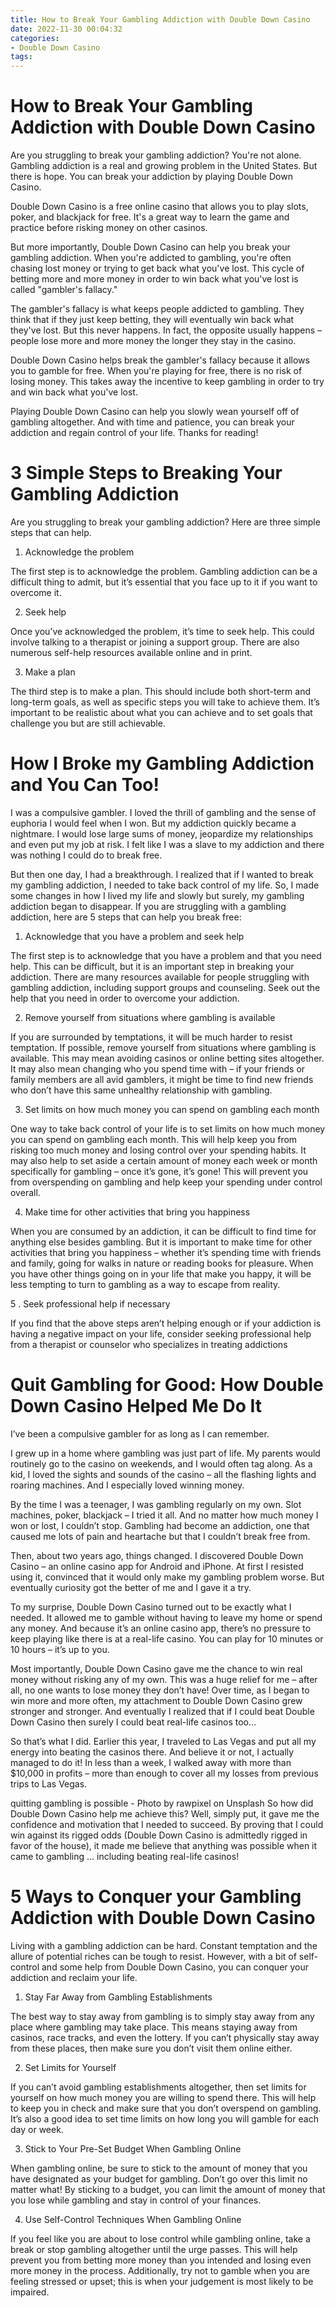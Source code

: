 ```yaml
---
title: How to Break Your Gambling Addiction with Double Down Casino
date: 2022-11-30 00:04:32
categories:
- Double Down Casino
tags:
---
```



#  How to Break Your Gambling Addiction with Double Down Casino

Are you struggling to break your gambling addiction? You're not alone. Gambling addiction is a real and growing problem in the United States. But there is hope. You can break your addiction by playing Double Down Casino.

Double Down Casino is a free online casino that allows you to play slots, poker, and blackjack for free. It's a great way to learn the game and practice before risking money on other casinos.

But more importantly, Double Down Casino can help you break your gambling addiction. When you're addicted to gambling, you're often chasing lost money or trying to get back what you've lost. This cycle of betting more and more money in order to win back what you've lost is called "gambler's fallacy."

The gambler's fallacy is what keeps people addicted to gambling. They think that if they just keep betting, they will eventually win back what they've lost. But this never happens. In fact, the opposite usually happens – people lose more and more money the longer they stay in the casino.

Double Down Casino helps break the gambler's fallacy because it allows you to gamble for free. When you're playing for free, there is no risk of losing money. This takes away the incentive to keep gambling in order to try and win back what you've lost.

Playing Double Down Casino can help you slowly wean yourself off of gambling altogether. And with time and patience, you can break your addiction and regain control of your life. Thanks for reading!

#  3 Simple Steps to Breaking Your Gambling Addiction

Are you struggling to break your gambling addiction? Here are three simple steps that can help.

1. Acknowledge the problem

The first step is to acknowledge the problem. Gambling addiction can be a difficult thing to admit, but it’s essential that you face up to it if you want to overcome it.

2. Seek help

Once you’ve acknowledged the problem, it’s time to seek help. This could involve talking to a therapist or joining a support group. There are also numerous self-help resources available online and in print.

3. Make a plan

The third step is to make a plan. This should include both short-term and long-term goals, as well as specific steps you will take to achieve them. It’s important to be realistic about what you can achieve and to set goals that challenge you but are still achievable.

#  How I Broke my Gambling Addiction and You Can Too! 

I was a compulsive gambler. I loved the thrill of gambling and the sense of euphoria I would feel when I won. But my addiction quickly became a nightmare. I would lose large sums of money, jeopardize my relationships and even put my job at risk. I felt like I was a slave to my addiction and there was nothing I could do to break free.

But then one day, I had a breakthrough. I realized that if I wanted to break my gambling addiction, I needed to take back control of my life. So, I made some changes in how I lived my life and slowly but surely, my gambling addiction began to disappear. If you are struggling with a gambling addiction, here are 5 steps that can help you break free:

1. Acknowledge that you have a problem and seek help

The first step is to acknowledge that you have a problem and that you need help. This can be difficult, but it is an important step in breaking your addiction. There are many resources available for people struggling with gambling addiction, including support groups and counseling. Seek out the help that you need in order to overcome your addiction.

2. Remove yourself from situations where gambling is available

If you are surrounded by temptations, it will be much harder to resist temptation. If possible, remove yourself from situations where gambling is available. This may mean avoiding casinos or online betting sites altogether. It may also mean changing who you spend time with – if your friends or family members are all avid gamblers, it might be time to find new friends who don’t have this same unhealthy relationship with gambling.

3. Set limits on how much money you can spend on gambling each month

One way to take back control of your life is to set limits on how much money you can spend on gambling each month. This will help keep you from risking too much money and losing control over your spending habits. It may also help to set aside a certain amount of money each week or month specifically for gambling – once it’s gone, it’s gone! This will prevent you from overspending on gambling and help keep your spending under control overall.

4. Make time for other activities that bring you happiness

When you are consumed by an addiction, it can be difficult to find time for anything else besides gambling. But it is important to make time for other activities that bring you happiness – whether it’s spending time with friends and family, going for walks in nature or reading books for pleasure. When you have other things going on in your life that make you happy, it will be less tempting to turn to gambling as a way to escape from reality.

5 . Seek professional help if necessary

If you find that the above steps aren’t helping enough or if your addiction is having a negative impact on your life, consider seeking professional help from a therapist or counselor who specializes in treating addictions

#  Quit Gambling for Good: How Double Down Casino Helped Me Do It

I’ve been a compulsive gambler for as long as I can remember.

I grew up in a home where gambling was just part of life. My parents would routinely go to the casino on weekends, and I would often tag along. As a kid, I loved the sights and sounds of the casino – all the flashing lights and roaring machines. And I especially loved winning money.

By the time I was a teenager, I was gambling regularly on my own. Slot machines, poker, blackjack – I tried it all. And no matter how much money I won or lost, I couldn’t stop. Gambling had become an addiction, one that caused me lots of pain and heartache but that I couldn’t break free from.

Then, about two years ago, things changed. I discovered Double Down Casino – an online casino app for Android and iPhone. At first I resisted using it, convinced that it would only make my gambling problem worse. But eventually curiosity got the better of me and I gave it a try.

To my surprise, Double Down Casino turned out to be exactly what I needed. It allowed me to gamble without having to leave my home or spend any money. And because it’s an online casino app, there’s no pressure to keep playing like there is at a real-life casino. You can play for 10 minutes or 10 hours – it’s up to you.

Most importantly, Double Down Casino gave me the chance to win real money without risking any of my own. This was a huge relief for me – after all, no one wants to lose money they don’t have! Over time, as I began to win more and more often, my attachment to Double Down Casino grew stronger and stronger. And eventually I realized that if I could beat Double Down Casino then surely I could beat real-life casinos too…

So that’s what I did. Earlier this year, I traveled to Las Vegas and put all my energy into beating the casinos there. And believe it or not, I actually managed to do it! In less than a week, I walked away with more than $10,000 in profits – more than enough to cover all my losses from previous trips to Las Vegas.

 quitting gambling is possible - Photo by rawpixel on Unsplash
So how did Double Down Casino help me achieve this? Well, simply put, it gave me the confidence and motivation that I needed to succeed. By proving that I could win against its rigged odds (Double Down Casino is admittedly rigged in favor of the house), it made me believe that anything was possible when it came to gambling … including beating real-life casinos!

#  5 Ways to Conquer your Gambling Addiction with Double Down Casino

Living with a gambling addiction can be hard. Constant temptation and the allure of potential riches can be tough to resist. However, with a bit of self-control and some help from Double Down Casino, you can conquer your addiction and reclaim your life.

1. Stay Far Away from Gambling Establishments

The best way to stay away from gambling is to simply stay away from any place where gambling may take place. This means staying away from casinos, race tracks, and even the lottery. If you can’t physically stay away from these places, then make sure you don’t visit them online either.

2. Set Limits for Yourself

If you can’t avoid gambling establishments altogether, then set limits for yourself on how much money you are willing to spend there. This will help to keep you in check and make sure that you don’t overspend on gambling. It’s also a good idea to set time limits on how long you will gamble for each day or week.

3. Stick to Your Pre-Set Budget When Gambling Online

When gambling online, be sure to stick to the amount of money that you have designated as your budget for gambling. Don’t go over this limit no matter what! By sticking to a budget, you can limit the amount of money that you lose while gambling and stay in control of your finances.

4. Use Self-Control Techniques When Gambling Online

If you feel like you are about to lose control while gambling online, take a break or stop gambling altogether until the urge passes. This will help prevent you from betting more money than you intended and losing even more money in the process. Additionally, try not to gamble when you are feeling stressed or upset; this is when your judgement is most likely to be impaired.